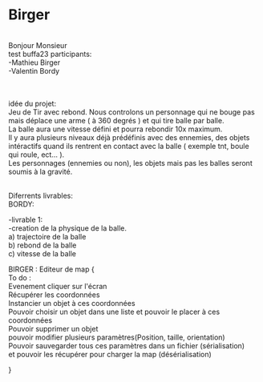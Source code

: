 # Birger
<BR> Bonjour Monsieur <BR>
  test buffa23
participants: <br>
-Mathieu Birger<br>
-Valentin Bordy<br><br><br>


idée du projet: <br>
Jeu de Tir avec rebond. Nous controlons un personnage qui ne bouge pas mais déplace une arme ( à 360 degrés ) et qui tire balle par balle.<br>
La balle aura une vitesse défini et pourra rebondir 10x maximum.<br>
Il y aura plusieurs niveaux déjà prédéfinis avec des ennemies, des objets intéractifs quand ils rentrent en contact avec la balle ( exemple tnt, boule qui roule, ect... ).<br>
Les personnages (ennemies ou non), les objets mais pas les balles seront soumis à la gravité. <br><br>


Diferrents livrables:
<br>
BORDY:<br>

  -livrable 1:<br>
    -creation de la physique de la balle.<br>
    a) trajectoire de la balle<br>
    b) rebond de la balle<br>
    c) vitesse de la balle

BIRGER :
Editeur de map {<br>
To do : <br>
Evenement cliquer sur l'écran<br>
Récupérer les coordonnées<br>
Instancier un objet à ces coordonnées<br>
Pouvoir choisir un objet dans une liste et pouvoir le placer à ces coordonnées<br>
Pouvoir supprimer un objet<br>
pouvoir modifier plusieurs paramètres(Position, taille, orientation)<br>
Pouvoir sauvegarder tous ces paramètres dans un fichier (sérialisation)<br>
et pouvoir les récupérer pour charger la map (désérialisation)<br>

}
